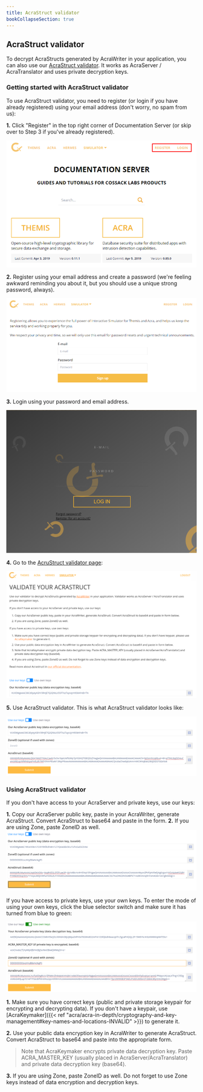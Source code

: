 ```yaml
---
title: AcraStruct validator
bookCollapseSection: true
---
```


## AcraStruct validator

To decrypt AcraStructs generated by AcraWriter in your application, you can also use our [AcraStruct validator](/simulator/acra/). It works as AcraServer / AcraTranslator and uses private decryption keys.

### Getting started with AcraStruct validator

To use AcraStruct validator, you need to register (or login if you have already registered) using your email address (don't worry, no spam from us):

**1.** Click "Register" in the top right corner of Documentation Server (or skip over to Step 3 if you've already registered).

![](/files/acrastruct/Cossack-Labs-Themis-Interactive-Simulator-Login.png)


**2.** Register using your email address and create a password (we're feeling awkward reminding you about it, but you should use a unique strong password, always).

![](/files/acrastruct/Cossack-Labs-Themis-Interactive-Simulator-Register.png)

**3.** Login using your password and email address.

![](/files/acrastruct/Cossack-Labs-Themis-Interactive-Simulator-Login-Screen.png)

**4.** Go to the [AcruStruct validator page](/simulator/acra/):

![](/files/acrastruct/validation-page.png)

**5.** Use AcraStruct validator. This is what AcraStruct validator looks like:

![](/files/acrastruct/validation-form.png)

### Using AcraStruct validator

If you don't have access to your AcraServer and private keys, use our keys:

**1.** Copy our AcraServer public key, paste in your AcraWriter, generate AcraStruct. Convert AcraStruct to base64 and paste in the form.
**2.** If you are using Zone, paste ZoneID as well.  
![](/files/acrastruct/validation-form-with-zone.png)

If you have access to private keys, use your own keys. To enter the mode of using your own keys, click the blue selector switch and make sure it has turned from blue to green:

![](/files/acrastruct/validation-form-own-keys.png)

**1.** Make sure you have correct keys (public and private storage keypair for encrypting and decrypting data). If you don't have a keypair, use [AcraKeymaker]({{< ref "acra/acra-in-depth/cryptography-and-key-management#key-names-and-locations-INVALID" >}}) to generate it.

**2.** Use your public data encryption key in AcraWriter to generate AcraStruct. Convert AcraStruct to base64 and paste into the appropriate form.

> Note that AcraKeymaker encrypts private data decryption key. Paste ACRA_MASTER_KEY (usually placed in AcraServer/AcraTranslator) and private data decryption key (base64).

**3.** If you are using Zone, paste ZoneID as well. Do not forget to use Zone keys instead of data encryption and decryption keys.